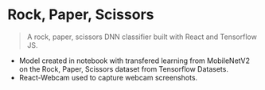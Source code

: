 # Rock, Paper, Scissors

>A rock, paper, scissors DNN classifier built with React and Tensorflow JS.

- Model created in notebook with transfered learning from MobileNetV2 on the Rock, Paper, Scissors dataset from Tensorflow Datasets.
- React-Webcam used to capture webcam screenshots.



